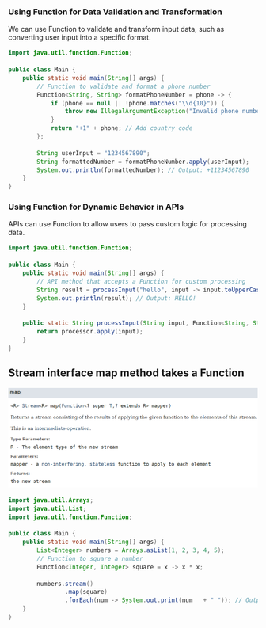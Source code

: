 ### Using Function for Data Validation and Transformation

We can use Function to validate and transform input data, such as converting user input into a specific format.

```java
import java.util.function.Function;

public class Main {
    public static void main(String[] args) {
        // Function to validate and format a phone number
        Function<String, String> formatPhoneNumber = phone -> {
            if (phone == null || !phone.matches("\\d{10}")) {
                throw new IllegalArgumentException("Invalid phone number");
            }
            return "+1" + phone; // Add country code
        };

        String userInput = "1234567890";
        String formattedNumber = formatPhoneNumber.apply(userInput);
        System.out.println(formattedNumber); // Output: +11234567890
    }
}
```

### Using Function for Dynamic Behavior in APIs

APIs can use Function to allow users to pass custom logic for processing data.

```java
import java.util.function.Function;

public class Main {
    public static void main(String[] args) {
        // API method that accepts a Function for custom processing
        String result = processInput("hello", input -> input.toUpperCase() + "!");
        System.out.println(result); // Output: HELLO!
    }

    public static String processInput(String input, Function<String, String> processor) {
        return processor.apply(input);
    }
}
```

## Stream interface map method takes a Function

!["Map's mapper function"](../images/mapper-function.png?raw=true)

```java
import java.util.Arrays;
import java.util.List;
import java.util.function.Function;

public class Main {
    public static void main(String[] args) {
        List<Integer> numbers = Arrays.asList(1, 2, 3, 4, 5);
        // Function to square a number
        Function<Integer, Integer> square = x -> x * x;

        numbers.stream()
                .map(square)
                .forEach(num -> System.out.print(num   + " ")); // Output: 1 4 9 16 25 
    }
}
```
